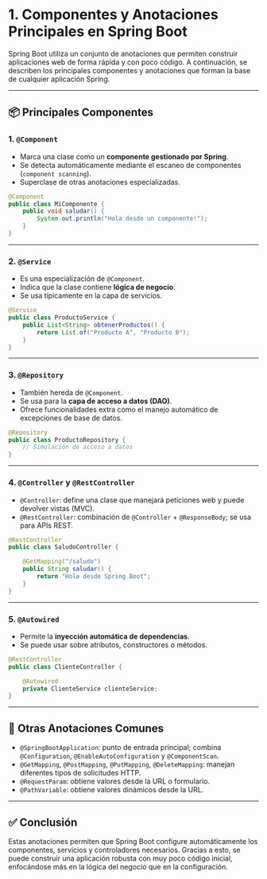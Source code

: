 # 1. Componentes y Anotaciones Principales en Spring Boot

Spring Boot utiliza un conjunto de anotaciones que permiten construir aplicaciones web de forma rápida y con poco código. A continuación, se describen los principales componentes y anotaciones que forman la base de cualquier aplicación Spring.

---

## 📦 Principales Componentes

### 1. `@Component`
- Marca una clase como un **componente gestionado por Spring**.
- Se detecta automáticamente mediante el escaneo de componentes (`component scanning`).
- Superclase de otras anotaciones especializadas.

```java
@Component
public class MiComponente {
    public void saludar() {
        System.out.println("Hola desde un componente!");
    }
}
```

---

### 2. `@Service`
- Es una especialización de `@Component`.
- Indica que la clase contiene **lógica de negocio**.
- Se usa típicamente en la capa de servicios.

```java
@Service
public class ProductoService {
    public List<String> obtenerProductos() {
        return List.of("Producto A", "Producto B");
    }
}
```

---

### 3. `@Repository`
- También hereda de `@Component`.
- Se usa para la **capa de acceso a datos (DAO)**.
- Ofrece funcionalidades extra como el manejo automático de excepciones de base de datos.

```java
@Repository
public class ProductoRepository {
    // Simulación de acceso a datos
}
```

---

### 4. `@Controller` y `@RestController`
- `@Controller`: define una clase que manejará peticiones web y puede devolver vistas (MVC).
- `@RestController`: combinación de `@Controller` + `@ResponseBody`; se usa para APIs REST.

```java
@RestController
public class SaludoController {

    @GetMapping("/saludo")
    public String saludar() {
        return "Hola desde Spring Boot";
    }
}
```

---

### 5. `@Autowired`
- Permite la **inyección automática de dependencias**.
- Se puede usar sobre atributos, constructores o métodos.

```java
@RestController
public class ClienteController {

    @Autowired
    private ClienteService clienteService;
}
```

---

## 📘 Otras Anotaciones Comunes

- `@SpringBootApplication`: punto de entrada principal; combina `@Configuration`, `@EnableAutoConfiguration` y `@ComponentScan`.
- `@GetMapping`, `@PostMapping`, `@PutMapping`, `@DeleteMapping`: manejan diferentes tipos de solicitudes HTTP.
- `@RequestParam`: obtiene valores desde la URL o formulario.
- `@PathVariable`: obtiene valores dinámicos desde la URL.

---

## ✅ Conclusión

Estas anotaciones permiten que Spring Boot configure automáticamente los componentes, servicios y controladores necesarios. Gracias a esto, se puede construir una aplicación robusta con muy poco código inicial, enfocándose más en la lógica del negocio que en la configuración.
